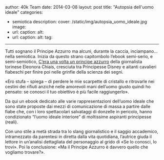 author: 40k Team
date: 2014-03-08
layout: post
title: "Autopsia dell'uomo ideale"
categories:
- semiotica
description:
cover: /static/img/autopsia_uomo_ideale.jpg
image: 
- url:
  caption:
  alt:
- url:
  caption:
  alt:
tag: 
---
Tutti sognano il Principe Azzurro ma alcuni, durante la caccia, inciampano… nella semiotica. Inizia da questo strano capitombolo l’ebook semi-serio, e semi-semiotico, [C’era una volta un principe azzurro](http://40k.it/books/collection/unofficial/20140306_una_volta_il_principe_azzurro.html) della giornalista torinese Eleonora Chiais, cresciuta tra Principesse Disney e aitanti cavalieri fiabeschi per finire poi nelle grinfie della scienza dei segni. 

«Ero stufa – spiega – di perdere le mie scarpette di cristallo e ritrovarle nei cestini dei rifiuti anziché nelle amorevoli mani dell’uomo giusto quindi ho pensato: se conosci il tuo obiettivo è più facile raggiungerlo». 

Da qui un ebook dedicato alle varie rappresentazioni dell’uomo ideale che sono state proposte dai mezzi di comunicazione di massa a partire dalle fiabe che, con i loro spettacolari salvataggi di donzelle in pericolo, hanno condizionato “l’uomo ideale interiore” di moltissime aspiranti principesse (reali).  

Con uno stile a metà strada tra lo slang giornalistico e il saggio accademico, intramezzato da parentesi in diretta dalla vita quotidiana, l’autrice giuda il lettore in un’analisi dettagliata del personaggio al grido di «Se lo conosci, lo trovi». Poi la conclusione: «Ma il Principe Azzurro è davvero quello che vogliamo trovare?».

